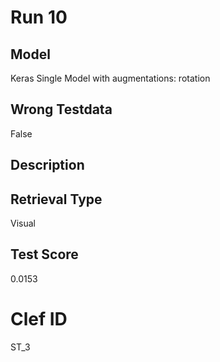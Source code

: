 # Run 10

## Model
Keras Single Model with augmentations: rotation

## Wrong Testdata
False

## Description

## Retrieval Type
Visual

## Test Score
0.0153

# Clef ID
ST_3

